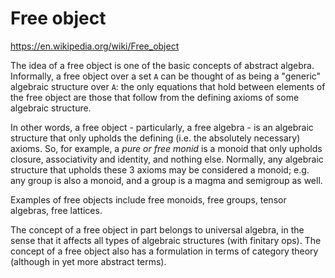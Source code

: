 # Free object

https://en.wikipedia.org/wiki/Free_object

The idea of a free object is one of the basic concepts of abstract algebra. Informally, a free object over a set `A` can be thought of as being a "generic" algebraic structure over `A`: the only equations that hold between elements of the free object are those that follow from the defining axioms of some algebraic structure.

In other words, a free object - particularly, a free algebra - is an algebraic structure that only upholds the defining (i.e. the absolutely necessary) axioms. So, for example, a *pure or free monid* is a monoid that only upholds closure, associativity and identity, and nothing else. Normally, any algebraic structure that upholds these 3 axioms may be considered a monoid; e.g. any group is also a monoid, and a group is a magma and semigroup as well.

Examples of free objects include free monoids, free groups, tensor algebras, free lattices.

The concept of a free object in part belongs to universal algebra, in the sense that it affects all types of algebraic structures (with finitary ops). 
The concept of a free object also has a formulation in terms of category theory (although in yet more abstract terms).
